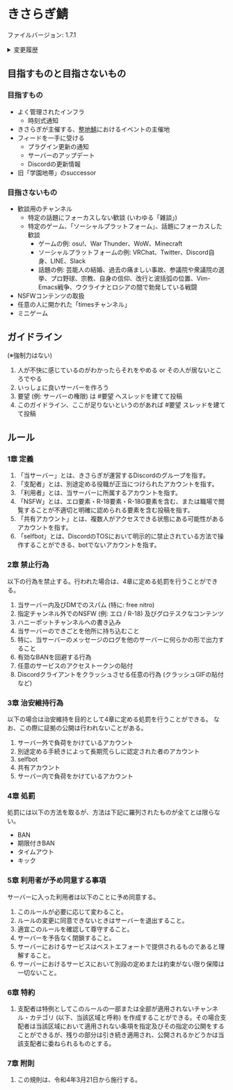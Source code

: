 # きさらぎ鯖
ファイルバージョン: 1.7.1

<details>
  <summary>変更履歴</summary>
 
## 変更履歴
(NOTE: 古い履歴は https://gist.github.com/KisaragiEffective/6ae146c77689a2626205abb820f115f3/revisions を見ること)

### 1.7.1 (2022-06-28)
* ファイルバージョンを修正
* 整地鯖へのリンクを追加
  
### 1.7.0 (2022-06-28)
* 目指すものと目指さないものを追加

### 1.6.2 (2022-06-28)
* 変更履歴が長かったので折りたたむ

### 1.6.1 (2022-06-28)
* 日本語の意味が通らない部分を修正

### 1.6.0 (2022-03-20)
* 形式を章立てに変更
* §4の新設
* §2.4.1の新設
* §3.5の新設
* §5.{4,5,6}の新設
* §6.1の文言変更

### 1.5 (2021-12-09)
* 禁止行為に以下のことを追加
  * 任意のサービスのアクセストークンの貼付
  * Discordクライアントをクラッシュさせる任意の行為
* 事前BAN対象に共有アカウントを追加

### 1.4 (2021-11-23)
* selfbotの禁止
* CHANGELOG.mdの見出しレベルを修正

### 1.3.1 (2021-10-30)
* 文章の表現の変更

### 1.3 (2021-10-23)
* 治安維持を目的としたBANの規定
* BANを回避する行為をBAN対象に追加

### 1.2 (2021-10-09)
* 箇条書きが崩壊しているのを修正したつもりだったのに治ってなかったので箇条書きをネストするのをやめる

### 1.1 (2021-10-09)
* 箇条書きが崩壊しているのを修正

### 1.0 (2021-09-08)
* 初版

</details>

## 目指すものと目指さないもの
### 目指すもの
* よく管理されたインフラ
  * 時刻式通知
* きさらぎが主催する、[整地鯖](https://www.seichi.network/gigantic)におけるイベントの主催地
* フィードを一手に受ける
  * プラグイン更新の通知
  * サーバーのアップデート
  * Discordの更新情報
* 旧「学園地帯」のsuccessor

### 目指さないもの
* 歓談用のチャンネル
  * 特定の話題にフォーカスしない歓談 (いわゆる「雑談」)
  * 特定のゲーム、「ソーシャルプラットフォーム」、話題にフォーカスした歓談
    * ゲームの例: osu!、War Thunder、WoW、Minecraft
    * ソーシャルプラットフォームの例: VRChat、Twitter、Discord自身、LINE、Slack
    * 話題の例: 芸能人の結婚、過去の痛ましい事故、参議院や衆議院の選挙、プロ野球、宗教、自身の信仰、改行と波括弧の位置、Vim-Emacs戦争、ウクライナとロシアの間で勃発している戦闘
* NSFWコンテンツの取扱
* 任意の人に開かれた「timesチャンネル」
* ミニゲーム

## ガイドライン
(※強制力はない)
1. 人が不快に感じているのがわかったらそれをやめる or その人が居ないところでやる
1. いっしょに良いサーバーを作ろう
1. 要望 (例: サーバーの権限) は #要望 へスレッドを建てて投稿
1. このガイドライン、ここが足りないというのがあれば #要望 スレッドを建てて投稿

## ルール
### 1章 定義
1. 「当サーバー」とは、きさらぎが運営するDiscordのグループを指す。
1. 「支配者」とは、別途定める役職が正当につけられたアカウントを指す。
2. 「利用者」とは、当サーバーに所属するアカウントを指す。
3. 「NSFW」とは、エロ要素・R-18要素・R-18G要素を含む、または職場で閲覧することが不適切と明確に認められる要素を含む投稿を指す。
4. 「共有アカウント」とは、複数人がアクセスできる状態にある可能性があるアカウントを指す。
5. 「selfbot」とは、DiscordのTOSにおいて明示的に禁止されている方法で操作することができる、botでないアカウントを指す。

### 2章 禁止行為
以下の行為を禁止する。行われた場合は、4章に定める処罰を行うことができる。

1. 当サーバー内及びDMでのスパム (特に: free nitro)
2. 指定チャンネル外でのNSFW (例: エロ / R-18) 及びグロテスクなコンテンツ
3. ハニーポットチャンネルへの書き込み
4. 当サーバーのできごとを他所に持ち込むこと
  1. 特に、当サーバーのメッセージのログを他のサーバーに何らかの形で出力すること 
6. 有効なBANを回避する行為
7. 任意のサービスのアクセストークンの貼付
8. Discordクライアントをクラッシュさせる任意の行為 (クラッシュGIFの貼付など)

### 3章 治安維持行為
以下の場合は治安維持を目的として4章に定める処罰を行うことができる。
なお、この際に証拠の公開は行われないことがある。

1. サーバー外で負荷をかけているアカウント
2. 別途定める手続きによって長期荒らしに認定された者のアカウント
3. selfbot
4. 共有アカウント
5. サーバー内で負荷をかけているアカウント

### 4章 処罰
処罰には以下の方法を取るが、方法は下記に羅列されたものが全てとは限らない。
* BAN
* 期限付きBAN
* タイムアウト
* キック

### 5章 利用者が予め同意する事項
サーバーに入った利用者は以下のことに予め同意する。
1. このルールが必要に応じて変わること。
2. ルールの変更に同意できないときはサーバーを退出すること。
3. 適宜このルールを確認して尊守すること。
4. サーバーを予告なく閉鎖すること。
5. サーバーにおけるサービスはベストエフォートで提供されるものであると理解すること。
6. サーバーにおけるサービスにおいて別段の定めまたは約束がない限り保障は一切ないこと。

### 6章 特約
1. 支配者は特例としてこのルールの一部または全部が適用されないチャンネル・カテゴリ (以下、当該区域と呼称) を作成することができる。その場合支配者は当該区域において適用されない条項を指定及びその指定の公開をすることができるが、残りの部分は引き続き適用され、公開されるかどうかは当該支配者に委ねられるものとする。

### 7章 附則
1. この規則は、令和4年3月21日から施行する。
